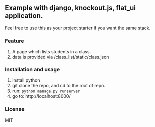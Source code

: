 ## Example with django, knockout.js, flat_ui application.

Feel free to use this as your project starter if you want the same stack.


### Feature

1. A page which lists students in a class.
2. data is provided via /class_list/static/class.json

### Installation and usage

1. install python
1. git clone the repo, and cd to the root of repo.
1. run: `python manage.py runserver`
1. go to: http://localhost:8000/


### License
MIT
